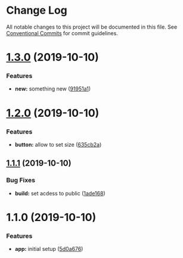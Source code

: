 # Change Log

All notable changes to this project will be documented in this file.
See [Conventional Commits](https://conventionalcommits.org) for commit guidelines.

# [1.3.0](https://github.com/cschroeter/consilio/compare/@consilio/library@1.2.0...@consilio/library@1.3.0) (2019-10-10)


### Features

* **new:** something new ([91951a1](https://github.com/cschroeter/consilio/commit/91951a103507f2b3c0b40cbc057bcfa74e4bb24d))





# [1.2.0](https://github.com/cschroeter/consilio/compare/@consilio/library@1.1.1...@consilio/library@1.2.0) (2019-10-10)

### Features

- **button:** allow to set size ([635cb2a](https://github.com/cschroeter/consilio/commit/635cb2ae077f994117375979a278e6044083049c))

## [1.1.1](https://github.com/cschroeter/consilio/compare/@consilio/library@1.1.0...@consilio/library@1.1.1) (2019-10-10)

### Bug Fixes

- **build:** set acdess to public ([1ade168](https://github.com/cschroeter/consilio/commit/1ade168372dfb373ddbe5fb8336b658a80c31552))

# 1.1.0 (2019-10-10)

### Features

- **app:** initial setup ([5d0a676](https://github.com/cschroeter/consilio/commit/5d0a6762f4f94b88b545665f8a8b48a8d760d16c))
